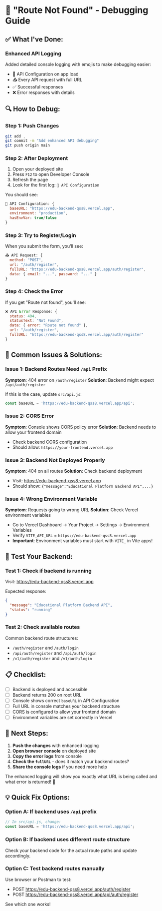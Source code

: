 # 🔧 "Route Not Found" - Debugging Guide

## ✅ What I've Done:

### Enhanced API Logging
Added detailed console logging with emojis to make debugging easier:
- 🔧 API Configuration on app load
- 📤 Every API request with full URL
- ✅ Successful responses
- ❌ Error responses with details

## 🔍 How to Debug:

### Step 1: Push Changes
```bash
git add .
git commit -m "Add enhanced API debugging"
git push origin main
```

### Step 2: After Deployment
1. Open your deployed site
2. Press `F12` to open Developer Console
3. Refresh the page
4. Look for the first log: `🔧 API Configuration`

You should see:
```javascript
🔧 API Configuration: {
  baseURL: "https://edu-backend-qss8.vercel.app",
  environment: "production",
  hasEnvVar: true/false
}
```

### Step 3: Try to Register/Login
When you submit the form, you'll see:
```javascript
📤 API Request: {
  method: "POST",
  url: "/auth/register",
  fullURL: "https://edu-backend-qss8.vercel.app/auth/register",
  data: { email: "...", password: "..." }
}
```

### Step 4: Check the Error
If you get "Route not found", you'll see:
```javascript
❌ API Error Response: {
  status: 404,
  statusText: "Not Found",
  data: { error: "Route not found" },
  url: "/auth/register",
  fullURL: "https://edu-backend-qss8.vercel.app/auth/register"
}
```

## 🎯 Common Issues & Solutions:

### Issue 1: Backend Routes Need `/api` Prefix
**Symptom**: 404 error on `/auth/register`
**Solution**: Backend might expect `/api/auth/register`

If this is the case, update `src/api.js`:
```javascript
const baseURL = 'https://edu-backend-qss8.vercel.app/api';
```

### Issue 2: CORS Error
**Symptom**: Console shows CORS policy error
**Solution**: Backend needs to allow your frontend domain
- Check backend CORS configuration
- Should allow: `https://your-frontend.vercel.app`

### Issue 3: Backend Not Deployed Properly
**Symptom**: 404 on all routes
**Solution**: Check backend deployment
- Visit: https://edu-backend-qss8.vercel.app
- Should show: `{"message":"Educational Platform Backend API",...}`

### Issue 4: Wrong Environment Variable
**Symptom**: Requests going to wrong URL
**Solution**: Check Vercel environment variables
- Go to Vercel Dashboard → Your Project → Settings → Environment Variables
- Verify `VITE_API_URL` = `https://edu-backend-qss8.vercel.app`
- **Important**: Environment variables must start with `VITE_` in Vite apps!

## 🧪 Test Your Backend:

### Test 1: Check if backend is running
Visit: https://edu-backend-qss8.vercel.app

Expected response:
```json
{
  "message": "Educational Platform Backend API",
  "status": "running"
}
```

### Test 2: Check available routes
Common backend route structures:
- `/auth/register` and `/auth/login`
- `/api/auth/register` and `/api/auth/login`
- `/v1/auth/register` and `/v1/auth/login`

## 📋 Checklist:

- [ ] Backend is deployed and accessible
- [ ] Backend returns 200 on root URL
- [ ] Console shows correct `baseURL` in API Configuration
- [ ] Full URL in console matches your backend structure
- [ ] CORS is configured to allow your frontend domain
- [ ] Environment variables are set correctly in Vercel

## 🚀 Next Steps:

1. **Push the changes** with enhanced logging
2. **Open browser console** on deployed site
3. **Copy the error logs** from console
4. **Check the `fullURL`** - does it match your backend routes?
5. **Share the console logs** if you need more help

The enhanced logging will show you exactly what URL is being called and what error is returned! 🎯

## 💡 Quick Fix Options:

### Option A: If backend uses `/api` prefix
```javascript
// In src/api.js, change:
const baseURL = 'https://edu-backend-qss8.vercel.app/api';
```

### Option B: If backend uses different route structure
Check your backend code for the actual route paths and update accordingly.

### Option C: Test backend routes manually
Use browser or Postman to test:
- POST https://edu-backend-qss8.vercel.app/auth/register
- POST https://edu-backend-qss8.vercel.app/api/auth/register

See which one works!
